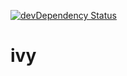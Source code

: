 [![devDependency Status](https://david-dm.org/oliverh855/ivy/dev-status.png)](https://david-dm.org/oliverh855/ivy#info=devDependencies)

ivy
===
